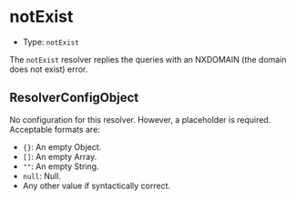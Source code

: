 # notExist

* Type: `notExist`

The `notExist` resolver replies the queries with an NXDOMAIN (the domain does not exist) error.

## ResolverConfigObject

No configuration for this resolver. However, a placeholder is required. Acceptable formats are:

* `{}`: An empty Object.
* `[]`: An empty Array.
* `""`: An empty String.
* `null`: Null.
* Any other value if syntactically correct.
